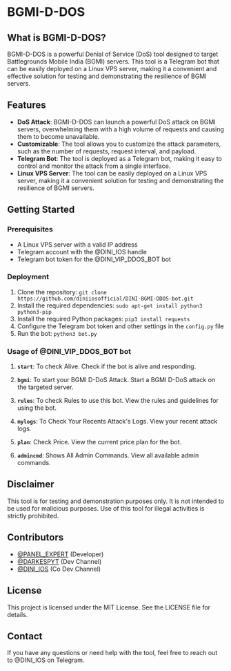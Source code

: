 **BGMI-D-DOS**
================

**What is BGMI-D-DOS?**
------------------------

BGMI-D-DOS is a powerful Denial of Service (DoS) tool designed to target Battlegrounds Mobile India (BGMI) servers. This tool is a Telegram bot that can be easily deployed on a Linux VPS server, making it a convenient and effective solution for testing and demonstrating the resilience of BGMI servers.

**Features**
------------

* **DoS Attack**: BGMI-D-DOS can launch a powerful DoS attack on BGMI servers, overwhelming them with a high volume of requests and causing them to become unavailable.
* **Customizable**: The tool allows you to customize the attack parameters, such as the number of requests, request interval, and payload.
* **Telegram Bot**: The tool is deployed as a Telegram bot, making it easy to control and monitor the attack from a single interface.
* **Linux VPS Server**: The tool can be easily deployed on a Linux VPS server, making it a convenient solution for testing and demonstrating the resilience of BGMI servers.

**Getting Started**
-------------------

### Prerequisites

* A Linux VPS server with a valid IP address
* Telegram account with the @DINI_IOS handle
* Telegram bot token for the @DINI_VIP_DDOS_BOT bot

### Deployment

1. Clone the repository: `git clone https://github.com/diniiosofficial/DINI-BGMI-DDOS-bot.git`
2. Install the required dependencies: `sudo apt-get install python3 python3-pip`
3. Install the required Python packages: `pip3 install requests`
4. Configure the Telegram bot token and other settings in the `config.py` file
5. Run the bot: `python3 bot.py`

### Usage of @DINI_VIP_DDOS_BOT bot

1. **`start`**: To check Alive. Check if the bot is alive and responding.

2. **`bgmi`**: To start your BGMI D-DoS Attack. Start a BGMI D-DoS attack on the targeted server.

3. **`rules`**: To check Rules to use this bot. View the rules and guidelines for using the bot.

4. **`mylogs`**: To Check Your Recents Attack's Logs. View your recent attack logs.

5. **`plan`**: Check Price. View the current price plan for the bot.

6. **`admincmd`**: Shows All Admin Commands. View all available admin commands.

**Disclaimer**
-------------

This tool is for testing and demonstration purposes only. It is not intended to be used for malicious purposes. Use of this tool for illegal activities is strictly prohibited.

**Contributors**
-------------

* [@PANEL_EXPERT]('https://telegram.me/PANEL_EXPERT') (Developer)
* [@DARKESPYT]('https://telegram.me/DARKESPYT') (Dev Channel)
* [@DINI_IOS]('https://telegram.me/DINI_IOS') (Co Dev Channel)

**License**
---------

This project is licensed under the MIT License. See the LICENSE file for details.

**Contact**
---------

If you have any questions or need help with the tool, feel free to reach out to @DINI_IOS on Telegram.
